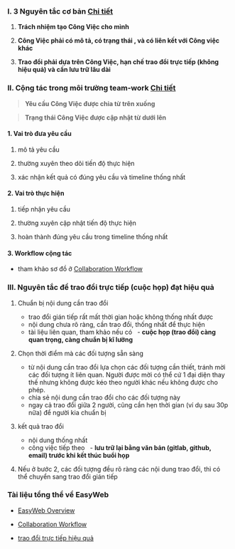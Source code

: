 
### I. 3 Nguyên tắc cơ bản [Chi tiết](https://github.com/easywebhub/tasks/wiki/Nguy%C3%AAn-t%E1%BA%AFc-l%C3%A0m-vi%E1%BB%87c-c%E1%BB%A7a-EasyWeb)

1. **Trách nhiệm tạo Công Việc cho mình**
 
2. **Công Việc phải có mô tả, có trạng thái , và có liên kết với Công việc khác**
 
3. **Trao đổi phải dựa trên Công Việc, hạn chế trao đổi trực tiếp (không hiệu quả) và cần lưu trữ lâu dài**
 


### II. Cộng tác trong môi trường team-work [Chi tiết](/EasyWeb-Collaboration.md)
> **Yêu cầu Công Việc được chia từ trên xuống**

> **Trạng thái Công Việc được cập nhật từ dưới lên**

#### 1. Vai trò đưa yêu cầu

1. mô tả yêu cầu
   
1. thường xuyên theo dõi tiến độ thực hiện

1. xác nhận kết quả có đúng yêu cầu và timeline thống nhất

#### 2. Vai trò thực hiện

1. tiếp nhận yêu cầu

1. thường xuyên cập nhật tiến độ thực hiện

1. hoàn thành đúng yêu cầu trong timeline thống nhất 

#### 3. Workflow cộng tác
- tham khảo sơ đồ ở [Collaboration Workflow](/EasyWeb-TeamWork.png)

### III. Nguyên tắc để trao đổi trực tiếp (cuộc họp) đạt hiệu quả

1. Chuẩn bị nội dung cần trao đổi
   - trao đổi gián tiếp rất mất thời gian hoặc không thống nhất được
   - nội dung chưa rõ ràng, cần trao đổi, thống nhất để thực hiện
   - tài liệu liên quan, tham khảo nếu có
   - **cuộc họp (trao đổi) càng quan trọng, càng chuẩn bị kĩ lưỡng**

2. Chọn thời điểm mà các đối tượng sẵn sàng 
   - từ nội dung cần trao đổi lựa chọn các đối tượng cần thiết, tránh mời các đối tượng ít liên quan.
    Người được mời có thể cứ 1 đại diện thay thế nhưng không được kéo theo người khác nếu không được cho phép.
   - chia sẻ nội dung cần trao đổi cho các đối tượng này
   - ngay cả trao đổi giữa 2 người, cũng cần hẹn thời gian (ví dụ sau 30p nữa) để người kia chuẩn bị
  
3. kết quả trao đổi
   - nội dung thống nhất 
   - công việc tiếp theo
   - **lưu trữ lại bằng văn bản (gitlab, github, email) trước khi kết thúc buổi họp**

4. Nếu ở bước 2, các đối tượng đều rõ ràng các nội dung trao đổi, thì có thể chuyển sang trao đổi gián tiếp
  
### Tài liệu tổng thể về EasyWeb

- [EasyWeb Overview](https://github.com/easywebhub/tasks/wiki)

- [Collaboration Workflow](/EasyWeb-TeamWork.png)
- [trao đổi trực tiếp hiệu quả](/TraoDoiTrucTiepHieuQua.md)


